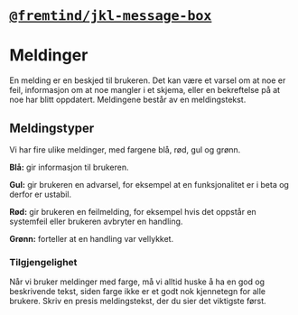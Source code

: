 # [`@fremtind/jkl-message-box`](https://fremtind.github.io/jokul/komponenter/alert-message)

# Meldinger

En melding er en beskjed til brukeren. Det kan være et varsel om at noe er feil, informasjon om at noe mangler i et skjema, eller en bekreftelse på at noe har blitt oppdatert. Meldingene består av en meldingstekst.

## Meldingstyper

Vi har fire ulike meldinger, med fargene blå, rød, gul og grønn.

**Blå:** gir informasjon til brukeren.

**Gul:** gir brukeren en advarsel, for eksempel at en funksjonalitet er i beta og derfor er ustabil.

**Rød:** gir brukeren en feilmelding, for eksempel hvis det oppstår en systemfeil eller brukeren avbryter en handling.

**Grønn:** forteller at en handling var vellykket.

### Tilgjengelighet

Når vi bruker meldinger med farge, må vi alltid huske å ha en god og beskrivende tekst, siden farge ikke er et godt nok kjennetegn for alle brukere. Skriv en presis meldingstekst, der du sier det viktigste først.
